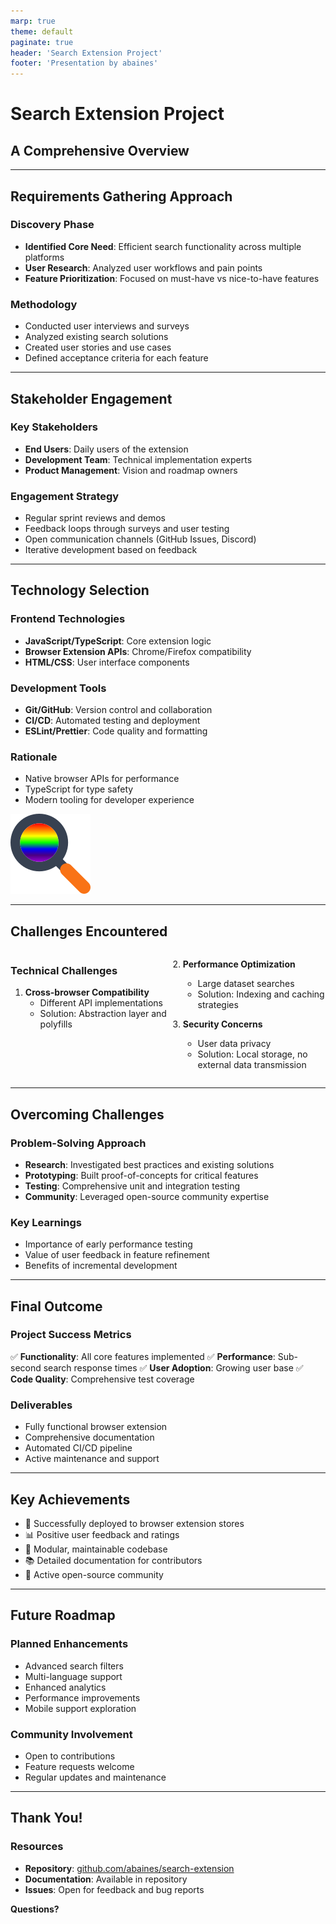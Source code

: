 ```yaml
---
marp: true
theme: default
paginate: true
header: 'Search Extension Project'
footer: 'Presentation by abaines'
---
```


<style>
.container{
    display: flex;
}
.col{
    flex: 1;
}
</style>

# Search Extension Project
## A Comprehensive Overview

---

## Requirements Gathering Approach

### Discovery Phase
- **Identified Core Need**: Efficient search functionality across multiple platforms
- **User Research**: Analyzed user workflows and pain points
- **Feature Prioritization**: Focused on must-have vs nice-to-have features

### Methodology
- Conducted user interviews and surveys
- Analyzed existing search solutions
- Created user stories and use cases
- Defined acceptance criteria for each feature

<!-- speaker notes? -->

---

## Stakeholder Engagement

### Key Stakeholders
- **End Users**: Daily users of the extension
- **Development Team**: Technical implementation experts
- **Product Management**: Vision and roadmap owners

### Engagement Strategy
- Regular sprint reviews and demos
- Feedback loops through surveys and user testing
- Open communication channels (GitHub Issues, Discord)
- Iterative development based on feedback

---

## Technology Selection

### Frontend Technologies
- **JavaScript/TypeScript**: Core extension logic
- **Browser Extension APIs**: Chrome/Firefox compatibility
- **HTML/CSS**: User interface components

### Development Tools
- **Git/GitHub**: Version control and collaboration
- **CI/CD**: Automated testing and deployment
- **ESLint/Prettier**: Code quality and formatting

### Rationale
- Native browser APIs for performance
- TypeScript for type safety
- Modern tooling for developer experience

![bg right width:256px](images/icon-128.png)

---

## Challenges Encountered

<div class="container">
<div class="col">

### Technical Challenges
1. **Cross-browser Compatibility**
   - Different API implementations
   - Solution: Abstraction layer and polyfills

</div>
<div class="col">

2. **Performance Optimization**
   - Large dataset searches
   - Solution: Indexing and caching strategies

3. **Security Concerns**
   - User data privacy
   - Solution: Local storage, no external data transmission

</div>
</div>

---

## Overcoming Challenges

### Problem-Solving Approach
- **Research**: Investigated best practices and existing solutions
- **Prototyping**: Built proof-of-concepts for critical features
- **Testing**: Comprehensive unit and integration testing
- **Community**: Leveraged open-source community expertise

### Key Learnings
- Importance of early performance testing
- Value of user feedback in feature refinement
- Benefits of incremental development

---

## Final Outcome

### Project Success Metrics
✅ **Functionality**: All core features implemented
✅ **Performance**: Sub-second search response times
✅ **User Adoption**: Growing user base
✅ **Code Quality**: Comprehensive test coverage

### Deliverables
- Fully functional browser extension
- Comprehensive documentation
- Automated CI/CD pipeline
- Active maintenance and support

---

## Key Achievements

- 🚀 Successfully deployed to browser extension stores
- 📊 Positive user feedback and ratings
- 🔧 Modular, maintainable codebase
- 📚 Detailed documentation for contributors
- 🤝 Active open-source community

---

## Future Roadmap

### Planned Enhancements
- Advanced search filters
- Multi-language support
- Enhanced analytics
- Performance improvements
- Mobile support exploration

### Community Involvement
- Open to contributions
- Feature requests welcome
- Regular updates and maintenance

---

## Thank You!

### Resources
- **Repository**: [github.com/abaines/search-extension](https://github.com/abaines/search-extension)
- **Documentation**: Available in repository
- **Issues**: Open for feedback and bug reports

**Questions?**
